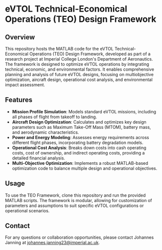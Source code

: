 # eVTOL Technical-Economical Operations (TEO) Design Framework

## Overview

This repository hosts the MATLAB code for the eVTOL Technical-Economical Operations (TEO) Design Framework, developed as part of a research project at Imperial College London's Department of Aeronautics. The framework is designed to optimize eVTOL operations by integrating technical, economic, and environmental factors. It enables comprehensive planning and analysis of future eVTOL designs, focusing on multiobjective optimization, aircraft design, operational cost analysis, and environmental impact assessment.

## Features

- **Mission Profile Simulation**: Models standard eVTOL missions, including all phases of flight from takeoff to landing.
- **Aircraft Design Optimization**: Calculates and optimizes key design parameters such as Maximum Take-Off Mass (MTOM), battery mass, and aerodynamic characteristics.
- **Power and Energy Modeling**: Assesses energy requirements across different flight phases, incorporating battery degradation models.
- **Operational Cost Analysis**: Breaks down costs into cash operating costs, cost of ownership, and indirect operating costs, providing a detailed financial analysis.
- **Multi-Objective Optimization**: Implements a robust MATLAB-based optimization code to balance multiple design and operational objectives.

## Usage

To use the TEO Framework, clone this repository and run the provided MATLAB scripts. The framework is modular, allowing for customization of parameters and assumptions to suit specific eVTOL configurations or operational scenarios.

## Contact

For any questions or collaboration opportunities, please contact Johannes Janning at johannes.janning23@imperial.ac.uk.
